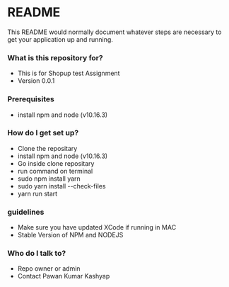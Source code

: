 # README #

This README would normally document whatever steps are necessary to get your application up and running.

### What is this repository for? ###

* This is for Shopup test Assignment
* Version 0.0.1

### Prerequisites ###
* install npm and node (v10.16.3)
### How do I get set up? ###

* Clone the repositary
* install npm and node (v10.16.3)
* Go inside clone repositary  
* run command on terminal
* sudo npm install yarn
* sudo yarn install --check-files
* yarn run start

### guidelines ###

* Make sure you have updated XCode if running in MAC
* Stable Version of NPM and NODEJS

### Who do I talk to? ###

* Repo owner or admin
* Contact Pawan Kumar Kashyap